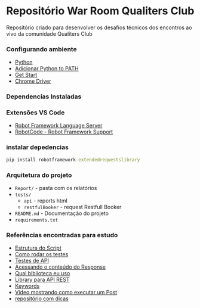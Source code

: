 # Repositório War Room Qualiters Club

Repositório criado para desenvolver os desafios técnicos dos encontros ao vivo da comunidade Qualiters Club


### Configurando ambiente 

- [Python](https://www.python.org/downloads/)
- [Adicionar Python to PATH](https://docs.python.org/3/using/windows.html#the-full-installer)
- [Get Start](https://robotframework.org/?tab=1#getting-started)
- [Chrome Driver](https://googlechromelabs.github.io/chrome-for-testing/#stable)


### Dependencias Instaladas


### Extensões VS Code

- [Robot Framework Language Server](https://marketplace.visualstudio.com/items?itemName=robocorp.robotframework-lsp)
- [RobotCode - Robot Framework Support](https://marketplace.visualstudio.com/items?itemName=d-biehl.robotcode)

### instalar depedencias 

```cmd
pip install robotframework-extendedrequestslibrary
```

### Arquitetura do projeto 

- `Report/` - pasta com os relatórios
- `tests/` 
  - `api` - reports html
  - `restfulBooker` - request Restfull Booker
- `README.md` - Documentação do projeto
- `requirements.txt`


### Referências encontradas para estudo

- [Estrutura do Script](https://medium.com/@mayfernandes/season-scripts-ep-01-seções-de-um-script-de-teste-no-robot-framework-29586a28c699)
- [Como rodar os testes](https://medium.com/@mayfernandes/season-running-ep-01-log-e-report-de-execução-do-robot-framework-4119d8b37bab)
- [Testes de API](https://medium.com/@mayfernandes/season-api-testing-ep-01-testes-de-api-com-o-robot-framework-332b72490096)
- [Acessando o conteúdo do Response](https://robotizandotestes.blogspot.com/2017/11/season-api-testing-ep-02-trabalhando.html)
- [Qual biblioteca eu uso](https://docs.robotframework.org/docs/different_libraries/how_to_find_library)
- [Library para API REST](https://github.com/MarketSquare/robotframework-requests)
- [Keywords](https://marketsquare.github.io/robotframework-requests/doc/RequestsLibrary.html)
- [Vídeo mostrando como executar um Post](https://www.youtube.com/watch?v=nrY7usa22Xo)
- [repositório com dicas](https://github.com/asyrjasalo/RESTinstance)